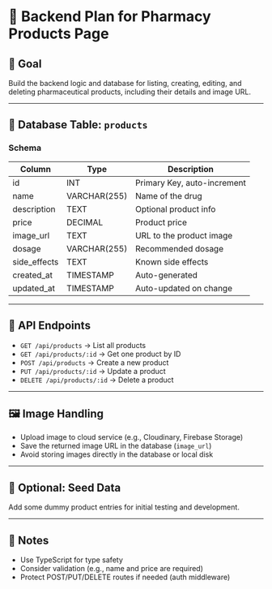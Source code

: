 # 🧪 Backend Plan for Pharmacy Products Page

## 🎯 Goal
Build the backend logic and database for listing, creating, editing, and deleting pharmaceutical products, including their details and image URL.

---

## 🔧 Database Table: `products`

### Schema

| Column        | Type         | Description                  |
|---------------|--------------|------------------------------|
| id            | INT          | Primary Key, auto-increment  |
| name          | VARCHAR(255) | Name of the drug             |
| description   | TEXT         | Optional product info        |
| price         | DECIMAL      | Product price                |
| image_url     | TEXT         | URL to the product image     |
| dosage        | VARCHAR(255) | Recommended dosage           |
| side_effects  | TEXT         | Known side effects           |
| created_at    | TIMESTAMP    | Auto-generated               |
| updated_at    | TIMESTAMP    | Auto-updated on change       |

---

## 🧠 API Endpoints

- `GET /api/products` → List all products
- `GET /api/products/:id` → Get one product by ID
- `POST /api/products` → Create a new product
- `PUT /api/products/:id` → Update a product
- `DELETE /api/products/:id` → Delete a product

---

## 🖼️ Image Handling

- Upload image to cloud service (e.g., Cloudinary, Firebase Storage)
- Save the returned image URL in the database (`image_url`)
- Avoid storing images directly in the database or local disk

---

## 🌱 Optional: Seed Data

Add some dummy product entries for initial testing and development.

---

## 📌 Notes
- Use TypeScript for type safety
- Consider validation (e.g., name and price are required)
- Protect POST/PUT/DELETE routes if needed (auth middleware)


